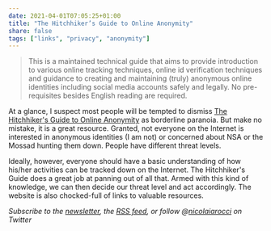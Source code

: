 ```yaml
---
date: 2021-04-01T07:05:25+01:00
title: "The Hitchhiker’s Guide to Online Anonymity"
share: false
tags: ["links", "privacy", "anonymity"]
---
```

> This is a maintained technical guide that aims to provide introduction to
> various online tracking techniques, online id verification techniques and
> guidance to creating and maintaining (truly) anonymous online identities
> including social media accounts safely and legally. No pre-requisites besides
> English reading are required.

At a glance, I suspect most people will be tempted to dismiss [The Hitchhiker's
Guide to Online Anonymity][1] as borderline paranoia. But make no mistake, it
is a great resource. Granted, not everyone on the Internet is interested in
anonymous identities (I am not) or concerned about NSA or the Mossad hunting
them down. People have different threat levels.

Ideally, however, everyone should have a basic understanding of how his/her
activities can be tracked down on the Internet. The Hitchhiker's Guide does
a great job at panning out of all that. Armed with this kind of knowledge, we
can then decide our threat level and act accordingly. The website is also
chocked-full of links to valuable resources.

*Subscribe to the [newsletter][nl], the [RSS feed][rss], or follow @[nicolaiarocci][tw] on Twitter*

 [1]: https://anonymousplanet.org/index.html
 [rss]: https://nicolaiarocci.com/index.xml
 [tw]: http://twitter.com/nicolaiarocci
 [nl]: https://nicolaiarocci.substack.com
